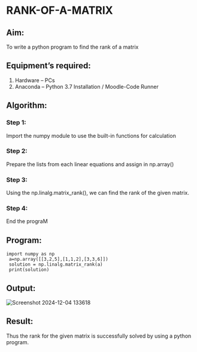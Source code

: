 # RANK-OF-A-MATRIX
## Aim:
To write a python program to find the rank of a matrix
## Equipment’s required:
1. 	Hardware – PCs
2. 	Anaconda – Python 3.7 Installation / Moodle-Code Runner
## Algorithm:
### Step 1: 
Import the numpy module to use the built-in functions for calculation
### Step 2:
Prepare the lists from each linear equations and assign in np.array()
### Step 3: 
 Using the np.linalg.matrix_rank(), we can find the rank of the given matrix.
### Step 4: 
 End the prograM
## Program:
```
import numpy as np
 a=np.array([[3,2,5],[1,1,2],[3,3,6]])
 solution = np.linalg.matrix_rank(a)
 print(solution)
```
## Output:
![Screenshot 2024-12-04 133618](https://github.com/user-attachments/assets/36601696-5b00-4a1a-8f15-f85aa6225399)

## Result:
Thus the rank for the given matrix is successfully solved by  using a python program.

